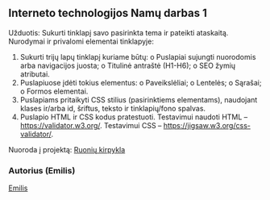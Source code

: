 ## Interneto technologijos Namų darbas 1

Užduotis: Sukurti tinklapį savo pasirinkta tema ir pateikti ataskaitą.
Nurodymai ir privalomi elementai tinklapyje:
1. Sukurti trijų lapų tinklapį kuriame būtų:
o Puslapiai sujungti nuorodomis arba navigacijos juosta;
o Titulinė antraštė (H1-H6);
o SEO žymių atributai.
2. Puslapiuose įdėti tokius elementus:
o Paveikslėliai;
o Lentelės;
o Sąrašai;
o Formos elementai.
3. Puslapiams pritaikyti CSS stilius (pasirinktiems elementams), naudojant klases
ir/arba id, šriftus, teksto ir tinklapių/fono spalvas.
4. Puslapio HTML ir CSS kodus pratestuoti. Testavimui naudoti HTML –
https://validator.w3.org/. Testavimui CSS – https://jigsaw.w3.org/css-validator/.

Nuoroda į projektą:
[Ruonių kirpykla](https://github.com/EmilisGit/Interneto_technologijos)

### Autorius (Emilis)
[Emilis](https://github.com/EmilisGit)